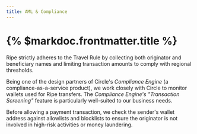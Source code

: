 ```yaml
---
title: AML & Compliance
---
```


# {% $markdoc.frontmatter.title %}

Ripe strictly adheres to the Travel Rule by collecting both originator and beneficiary names and limiting transaction amounts to comply with regional thresholds.

Being one of the design partners of Circle's _Compliance Engine_ (a compliance-as-a-service product), we work closely with Circle to monitor wallets used for Ripe transfers. The _Compliance Engine's_ _"Transaction Screening"_ feature is particularly well-suited to our business needs.

Before allowing a payment transaction, we check the sender's wallet address against allowlists and blocklists to ensure the originator is not involved in high-risk activities or money laundering.